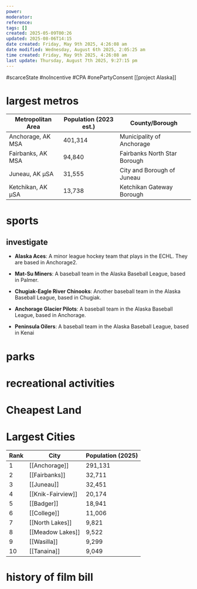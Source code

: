 ```yaml
---
power: 
moderator: 
reference: 
tags: []
created: 2025-05-09T00:26
updated: 2025-08-06T14:15
date created: Friday, May 9th 2025, 4:26:08 am
date modified: Wednesday, August 6th 2025, 2:05:25 am
time created: Friday, May 9th 2025, 4:26:08 am
last update: Thursday, August 7th 2025, 9:27:15 pm
---
```


#scarceState #noIncentive #CPA #onePartyConsent 
[[project Alaska]] 
# largest metros
| Metropolitan Area | Population (2023 est.) | County/Borough               |
| ----------------- | ---------------------- | ---------------------------- |
| Anchorage, AK MSA | 401,314                | Municipality of Anchorage    |
| Fairbanks, AK MSA | 94,840                 | Fairbanks North Star Borough |
| Juneau, AK μSA    | 31,555                 | City and Borough of Juneau   |
| Ketchikan, AK μSA | 13,738                 | Ketchikan Gateway Borough    |

# sports
##  investigate
- **Alaska Aces**: A minor league hockey team that plays in the ECHL. They are based in Anchorage2.
    
- **Mat-Su Miners**: A baseball team in the Alaska Baseball League, based in Palmer.
    
- **Chugiak-Eagle River Chinooks**: Another baseball team in the Alaska Baseball League, based in Chugiak.
    
- **Anchorage Glacier Pilots**: A baseball team in the Alaska Baseball League, based in Anchorage.
    
- **Peninsula Oilers**: A baseball team in the Alaska Baseball League, based in Kenai
# parks
# recreational activities
# Cheapest Land

# Largest Cities
| Rank | City              | Population (2025) |
| ---- | ----------------- | ----------------- |
| 1    | [[Anchorage]]     | 291,131           |
| 2    | [[Fairbanks]]     | 32,711            |
| 3    | [[Juneau]]        | 32,451            |
| 4    | [[Knik-Fairview]] | 20,174            |
| 5    | [[Badger]]        | 18,941            |
| 6    | [[College]]       | 11,006            |
| 7    | [[North Lakes]]   | 9,821             |
| 8    | [[Meadow Lakes]]  | 9,522             |
| 9    | [[Wasilla]]       | 9,299             |
| 10   | [[Tanaina]]       | 9,049             |

# history of film bill

